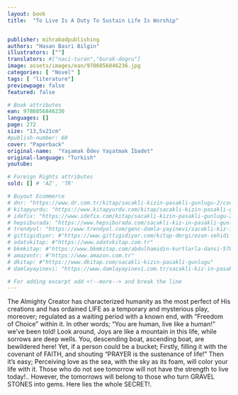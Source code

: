 ```yaml
---
layout: book
title:  "To Live Is A Duty To Sustain Life Is Worship"


publisher: mihrabadpublishing
authors: "Hasan Basri Bilgin"
illustrators: [""]
translators: #["naci-turan","burak-dogru"]
image: assets/images/ean/9786056846236.jpg
categories: [ "Novel" ]
tags: [ "literature"]
previewpage: false
featured: false

# Book attributes
ean: 9786056846236
languages: []
page: 272
size: "13,5x21cm"
#publish-number: 60
cover: "Paperback"
original-name:  "Yaşamak Ödev Yaşatmak İbadet"
original-language: "Turkish"
youtube:

# Foreign Rights attributes
sold: [] # 'AZ', 'TR'

# Buyout Ecommerce
# dnr: "https://www.dr.com.tr/kitap/sacakli-kizin-pasakli-gunlugu-2/cocuk-ve-genclik/genclik-10-yas/roman-oyku/urunno=0001893059001"
# kitapyurdu: "https://www.kitapyurdu.com/kitap/sacakli-kizin-pasakli-gunlugu-2-/560122.html&filter_name=Sa%C3%A7akl%C4%B1+K%C4%B1z%27%C4%B1n+Pasakl%C4%B1+G%C3%BCnl%C3%BC%C4%9F%C3%BC+2"
# idefix: "https://www.idefix.com/kitap/sacakli-kizin-pasakli-gunlugu-2/cocuk-ve-genclik/genclik-10-yas/roman-oyku/urunno=0001893059001"
# hepsiburada: "https://www.hepsiburada.com/sacakli-kiz-in-pasakli-gunlugu-2-damla-yayinevi-p-HBV000012ER86"
# trendyol: "https://www.trendyol.com/genc-damla-yayinevi/sacakli-kiz-in-pasakli-gunlugu-2-p-54825777"
# gittigidiyor: #"https://www.gittigidiyor.com/kitap-dergi/ezan-sehidi-adnan-menderes_pdp_732728793"
# odatvkitap: #"https://www.odatvkitap.com.tr"
# bkmkitap: #"https://www.bkmkitap.com/abdulhamidin-kurtlarla-dansi-578226"
# amazontr: #"https://www.amazon.com.tr"
# dkitap: #"https://www.dkitap.com/sacakli-kizin-pasakli-gunlugu"
# damlayayinevi: "https://www.damlayayinevi.com.tr/sacakli-kiz-in-pasakli-gunlugu-2-bu-iste-bi-terslik-var"

# For adding excerpt add <!--more--> and break the line
---
```

The Almighty Creator has characterized humanity as the most perfect of His creations and has
ordained LIFE as a temporary and mysterious play,
moreover; regulated as a waiting period with a
known end, with “Freedom of Choice” within it. In
other words; “You are human, live like a human!”
we’ve been told! Look around, Joys are like a
mountain in this life, while sorrows are deep wells.
You, descending boat, ascending boat, are bewildered here! Yet, if a person could be a bucket;
Firstly, filling it with the covenant of FAITH, and
shouting “PRAYER is the sustenance of life!” Then
it’s easy; Perceiving love as the sea, with the sky
as its foam, will color your life with it. Those who
do not see tomorrow will not have the strength to
live today!.. However, the tomorrows will belong to
those who turn GRAVEL STONES into gems. Here
lies the whole SECRET!.
<!--more--> 

